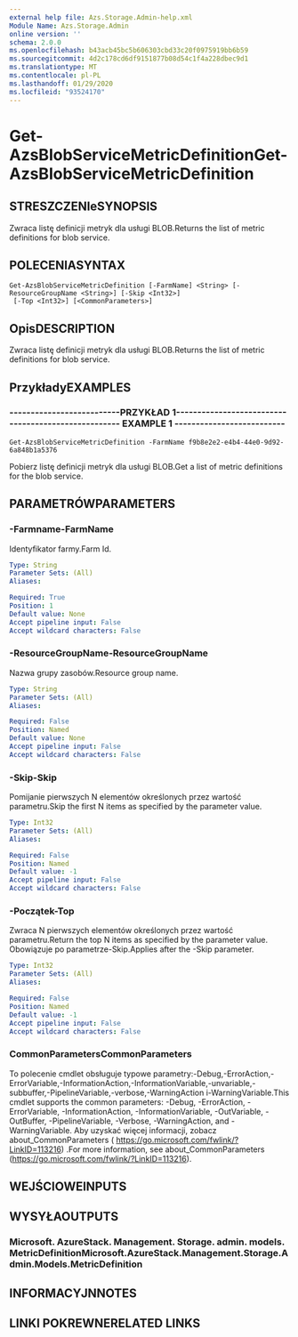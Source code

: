 ```yaml
---
external help file: Azs.Storage.Admin-help.xml
Module Name: Azs.Storage.Admin
online version: ''
schema: 2.0.0
ms.openlocfilehash: b43acb45bc5b606303cbd33c20f0975919bb6b59
ms.sourcegitcommit: 4d2c178cd6df9151877b08d54c1f4a228dbec9d1
ms.translationtype: MT
ms.contentlocale: pl-PL
ms.lasthandoff: 01/29/2020
ms.locfileid: "93524170"
---
```

# <span data-ttu-id="bd5f7-101">Get-AzsBlobServiceMetricDefinition</span><span class="sxs-lookup"><span data-stu-id="bd5f7-101">Get-AzsBlobServiceMetricDefinition</span></span>

## <span data-ttu-id="bd5f7-102">STRESZCZENIe</span><span class="sxs-lookup"><span data-stu-id="bd5f7-102">SYNOPSIS</span></span>
<span data-ttu-id="bd5f7-103">Zwraca listę definicji metryk dla usługi BLOB.</span><span class="sxs-lookup"><span data-stu-id="bd5f7-103">Returns the list of metric definitions for blob service.</span></span>

## <span data-ttu-id="bd5f7-104">POLECENIA</span><span class="sxs-lookup"><span data-stu-id="bd5f7-104">SYNTAX</span></span>

```
Get-AzsBlobServiceMetricDefinition [-FarmName] <String> [-ResourceGroupName <String>] [-Skip <Int32>]
 [-Top <Int32>] [<CommonParameters>]
```

## <span data-ttu-id="bd5f7-105">Opis</span><span class="sxs-lookup"><span data-stu-id="bd5f7-105">DESCRIPTION</span></span>
<span data-ttu-id="bd5f7-106">Zwraca listę definicji metryk dla usługi BLOB.</span><span class="sxs-lookup"><span data-stu-id="bd5f7-106">Returns the list of metric definitions for blob service.</span></span>

## <span data-ttu-id="bd5f7-107">Przykłady</span><span class="sxs-lookup"><span data-stu-id="bd5f7-107">EXAMPLES</span></span>

### <span data-ttu-id="bd5f7-108">--------------------------PRZYKŁAD 1--------------------------</span><span class="sxs-lookup"><span data-stu-id="bd5f7-108">-------------------------- EXAMPLE 1 --------------------------</span></span>
```
Get-AzsBlobServiceMetricDefinition -FarmName f9b8e2e2-e4b4-44e0-9d92-6a848b1a5376
```

<span data-ttu-id="bd5f7-109">Pobierz listę definicji metryk dla usługi BLOB.</span><span class="sxs-lookup"><span data-stu-id="bd5f7-109">Get a list of metric definitions for the blob service.</span></span>

## <span data-ttu-id="bd5f7-110">PARAMETRÓW</span><span class="sxs-lookup"><span data-stu-id="bd5f7-110">PARAMETERS</span></span>

### <span data-ttu-id="bd5f7-111">-Farmname</span><span class="sxs-lookup"><span data-stu-id="bd5f7-111">-FarmName</span></span>
<span data-ttu-id="bd5f7-112">Identyfikator farmy.</span><span class="sxs-lookup"><span data-stu-id="bd5f7-112">Farm Id.</span></span>

```yaml
Type: String
Parameter Sets: (All)
Aliases: 

Required: True
Position: 1
Default value: None
Accept pipeline input: False
Accept wildcard characters: False
```

### <span data-ttu-id="bd5f7-113">-ResourceGroupName</span><span class="sxs-lookup"><span data-stu-id="bd5f7-113">-ResourceGroupName</span></span>
<span data-ttu-id="bd5f7-114">Nazwa grupy zasobów.</span><span class="sxs-lookup"><span data-stu-id="bd5f7-114">Resource group name.</span></span>

```yaml
Type: String
Parameter Sets: (All)
Aliases: 

Required: False
Position: Named
Default value: None
Accept pipeline input: False
Accept wildcard characters: False
```

### <span data-ttu-id="bd5f7-115">-Skip</span><span class="sxs-lookup"><span data-stu-id="bd5f7-115">-Skip</span></span>
<span data-ttu-id="bd5f7-116">Pomijanie pierwszych N elementów określonych przez wartość parametru.</span><span class="sxs-lookup"><span data-stu-id="bd5f7-116">Skip the first N items as specified by the parameter value.</span></span>

```yaml
Type: Int32
Parameter Sets: (All)
Aliases: 

Required: False
Position: Named
Default value: -1
Accept pipeline input: False
Accept wildcard characters: False
```

### <span data-ttu-id="bd5f7-117">-Początek</span><span class="sxs-lookup"><span data-stu-id="bd5f7-117">-Top</span></span>
<span data-ttu-id="bd5f7-118">Zwraca N pierwszych elementów określonych przez wartość parametru.</span><span class="sxs-lookup"><span data-stu-id="bd5f7-118">Return the top N items as specified by the parameter value.</span></span>
<span data-ttu-id="bd5f7-119">Obowiązuje po parametrze-Skip.</span><span class="sxs-lookup"><span data-stu-id="bd5f7-119">Applies after the -Skip parameter.</span></span>

```yaml
Type: Int32
Parameter Sets: (All)
Aliases: 

Required: False
Position: Named
Default value: -1
Accept pipeline input: False
Accept wildcard characters: False
```

### <span data-ttu-id="bd5f7-120">CommonParameters</span><span class="sxs-lookup"><span data-stu-id="bd5f7-120">CommonParameters</span></span>
<span data-ttu-id="bd5f7-121">To polecenie cmdlet obsługuje typowe parametry:-Debug,-ErrorAction,-ErrorVariable,-InformationAction,-InformationVariable,-unvariable,-subbuffer,-PipelineVariable,-verbose,-WarningAction i-WarningVariable.</span><span class="sxs-lookup"><span data-stu-id="bd5f7-121">This cmdlet supports the common parameters: -Debug, -ErrorAction, -ErrorVariable, -InformationAction, -InformationVariable, -OutVariable, -OutBuffer, -PipelineVariable, -Verbose, -WarningAction, and -WarningVariable.</span></span> <span data-ttu-id="bd5f7-122">Aby uzyskać więcej informacji, zobacz about_CommonParameters ( https://go.microsoft.com/fwlink/?LinkID=113216) .</span><span class="sxs-lookup"><span data-stu-id="bd5f7-122">For more information, see about_CommonParameters (https://go.microsoft.com/fwlink/?LinkID=113216).</span></span>

## <span data-ttu-id="bd5f7-123">WEJŚCIOWE</span><span class="sxs-lookup"><span data-stu-id="bd5f7-123">INPUTS</span></span>

## <span data-ttu-id="bd5f7-124">WYSYŁA</span><span class="sxs-lookup"><span data-stu-id="bd5f7-124">OUTPUTS</span></span>

### <span data-ttu-id="bd5f7-125">Microsoft. AzureStack. Management. Storage. admin. models. MetricDefinition</span><span class="sxs-lookup"><span data-stu-id="bd5f7-125">Microsoft.AzureStack.Management.Storage.Admin.Models.MetricDefinition</span></span>

## <span data-ttu-id="bd5f7-126">INFORMACYJN</span><span class="sxs-lookup"><span data-stu-id="bd5f7-126">NOTES</span></span>

## <span data-ttu-id="bd5f7-127">LINKI POKREWNE</span><span class="sxs-lookup"><span data-stu-id="bd5f7-127">RELATED LINKS</span></span>

